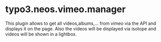 # typo3.neos.vimeo.manager
This plugin allows to get all videos,albums,... from vimeo via the API and displays it on the page. Also the videos will be displayed via isotope and videos will be shown in a lightbox.
